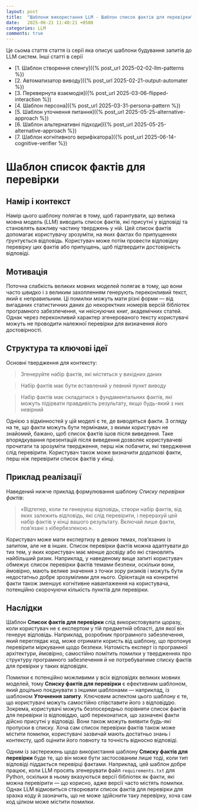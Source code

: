 ```yaml
---
layout: post
title:  "Шаблони використання LLM - Шаблон список фактів для перевірки"
date:   2025-06-21 11:40:21 +0500
categories: LLM
comments: true
---
```


Це сьома стаття стаття із серії яка описує шаблони будування запитів до LLM систем.
Інші статті в серії
- [1. Шаблон створення сленгу]({% post_url 2025-02-02-llm-patterns %})
- [2. Автоматизатор виводу]({% post_url 2025-02-21-output-automater %})
- [3. Перевернута взаємодія]({% post_url 2025-03-06-flipped-interaction %})
- [4. Шаблон персона]({% post_url 2025-03-31-persona-pattern %})
- [5. Шаблон уточнення питання]({% post_url 2025-05-25-alternative-approach %})
- [6. Шаблон альтернативні підходи]({% post_url 2025-05-25-alternative-approach %})
- [7. Шаблон когнітивного верифікатора]({% post_url 2025-06-14-cognitive-verifier %})

# Шаблон список фактів для перевірки

## Намір і контекст

Намір цього шаблону полягає в тому, щоб гарантувати, що велика мовна модель (LLM) виводить список фактів, які присутні у відповіді та становлять важливу частину тверджень у ній. Цей список фактів допомагає користувачу зрозуміти, на яких фактах бо припущеннях ґрунтується відповідь. Користувач може потім провести відповідну перевірку цих фактів або припущень, щоб підтвердити достовірність відповіді.

## Мотивація

Поточна слабкість великих мовних моделей полягає в тому, що вони часто швидко і з великим захопленням генерують переконливий текст, який є неправильним. Ці помилки можуть мати різні форми — від вигаданих статистичних даних до некоректних номерів версій бібліотек програмного забезпечення, чи неіснуючих книг, академічних статей. Однак через переконливий характер згенерованого тексту користувачі можуть не проводити належної перевірки для визначення його достовірності.

<!--more-->

## Структура та ключові ідеї

Основні твердження для контексту:

> Згенеруйте набір фактів, які містяться у вихідних даних 

> Набір фактів має бути вставлений у певний пункт виводу 

> Набір фактів має складатися з фундаментальних фактів, які можуть підірвати правдивість результату, якщо будь-який з них невірний

Однією з відмінностей у цій моделі є те, де виводяться факти. З огляду на те, що факти можуть бути термінами, з якими користувач не знайомий, бажано, щоб список фактів ішов після виведення. Таке впорядкування презентацій після виведення дозволяє користувачеві прочитати та зрозуміти твердження, перш ніж побачити, які твердження слід перевірити. Користувач також може визначити додаткові факти, перш ніж перевірити список фактів у кінці.

## Приклад реалізації

Наведений нижче приклад формулювання шаблону *Списку перевірки фактів*:

>  «Відтепер, коли ти генеруєш відповідь, створи набір фактів, від яких залежить відповідь, які слід перевірити, і перерахуй цей набір фактів у кінці вашого результату. Включай лише факти, пов’язані з кібербезпекою.».

Користувач може мати експертизу в деяких темах, пов’язаних із запитом, але не в інших. Список перевірки фактів можна адаптувати до тих тем, у яких користувач має менше досвіду або які становлять найбільший ризик. Наприклад, у наведеному вище запиті користувач обмежує список перевірки фактів темами безпеки, оскільки вони, ймовірно, мають велике значення з точки зору ризиків і можуть бути недостатньо добре зрозумілими для нього. Орієнтація на конкретні факти також зменшує когнітивне навантаження на користувача, потенційно скорочуючи кількість пунктів для перевірки.

## Наслідки

Шаблон **Список фактів для перевірки** слід використовувати щоразу, коли користувач не є експертом у тій предметній області, для якої він генерує відповідь. Наприклад, розробник програмного забезпечення, який переглядає код, може отримати користь від шаблону, що пропонує перевірити міркування щодо безпеки. Натомість експерт із програмної архітектури, ймовірно, самостійно помітить помилки у твердженнях про структуру програмного забезпечення й не потребуватиме списку фактів для превірки у таких відповідях.

Помилки є потенційно можливими у всіх відповідях великих мовних моделей, тому **Списку фактів для перевірки** є ефективним шаблоном, який доцільно поєднувати з іншими шаблонами — наприклад, із шаблоном **Уточнення запиту**. Ключовим аспектом цього шаблону є те, що користувачі можуть самостійно співставити його з відповіддю. Зокрема, користувачі можуть безпосередньо порівняти список фактів для перевірки із відповіддю, щоб переконатися, що зазначені факти дійсно присутні у відповіді. Вони також можуть виявити будь-які пропуски в списку. Хоча сам список перевірки фактів також може містити помилки, користувачі зазвичай мають достатньо знань і контексту, щоб оцінити його повноту та точність відносно відповіді.

Одним із застережень щодо використання шаблону **Списку фактів для перевірки** буде те, що він може бути застосованим лише тоді, коли тип відповіді піддається перевірці фактами. Наприклад, цей шаблон добре працює, коли LLM просять згенерувати файл `requirements.txt` для Python, оскільки в ньому вказуються версії бібліотек як факти, які можна перевірити — що корисно, адже версії часто містять помилки. Однак LLM відмовиться створювати список фактів для перевірки для зразка коду й зазначить, що не може здійснити таку перевірку, хоча сам код цілком може містити помилки.

